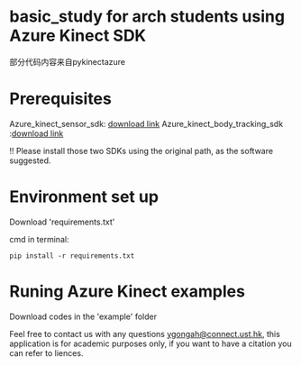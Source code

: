 # basic_study for arch students using Azure Kinect SDK 
部分代码内容来自pykinectazure

# Prerequisites
Azure_kinect_sensor_sdk: [download link](https://github.com/microsoft/Azure-Kinect-Sensor-SDK/blob/develop/docs/usage.md)
Azure_kinect_body_tracking_sdk :[download link](https://learn.microsoft.com/en-us/azure/kinect-dk/body-sdk-download)

!! Please install those two SDKs using the original path, as the software suggested. 

#  Environment set up
Download 'requirements.txt'

cmd in terminal:

```
pip install -r requirements.txt

```

# Runing Azure Kinect examples 

Download codes in the 'example' folder

Feel free to contact us with any questions ygongah@connect.ust.hk, this application is for academic purposes only, if you want to have a citation you can refer to liences.







